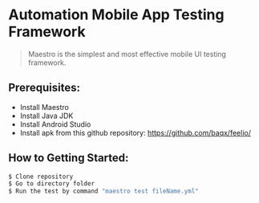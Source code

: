 # Automation Mobile App Testing Framework

> Maestro is the simplest and most effective mobile UI testing framework.

## Prerequisites:

-   Install Maestro
-   Install Java JDK
-   Install Android Studio
-   Install apk from this github repository: https://github.com/baqx/feelio/

  ## How to Getting Started:

```sh
$ Clone repository
$ Go to directory folder
$ Run the test by command "maestro test fileName.yml"
```

